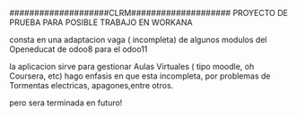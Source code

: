 ####################CLRM####################
PROYECTO DE PRUEBA PARA POSIBLE TRABAJO EN WORKANA

consta en una adaptacion vaga ( incompleta) de algunos modulos  del Openeducat de odoo8
para el odoo11

la aplicacion sirve para gestionar Aulas Virtuales 
( tipo moodle, oh Coursera, etc)
hago enfasis en que esta incompleta, por problemas de 
Tormentas electricas, apagones,entre otros.

pero sera terminada en futuro!


